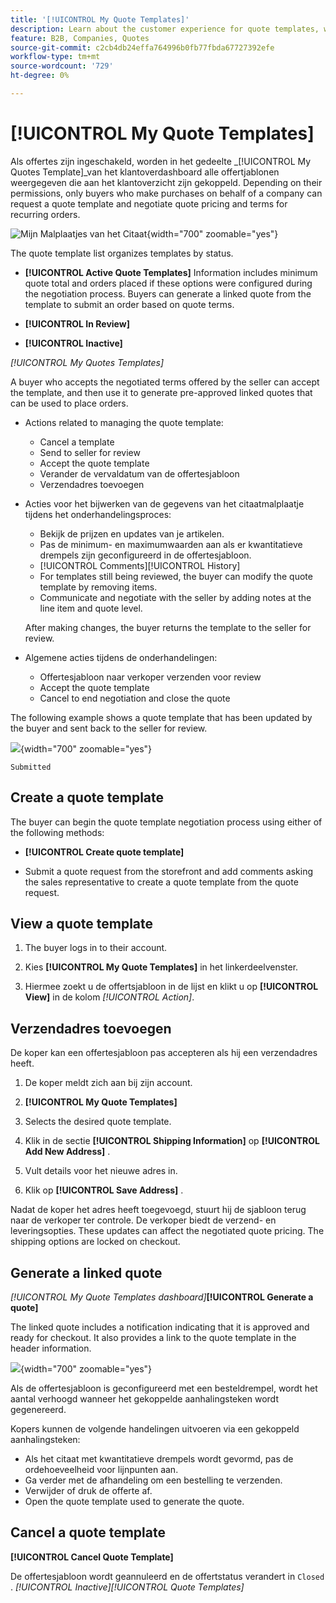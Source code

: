 ```yaml
---
title: '[!UICONTROL My Quote Templates]'
description: Learn about the customer experience for quote templates, which is available in the storefront account dashboard.
feature: B2B, Companies, Quotes
source-git-commit: c2cb4db24effa764996b0fb77fbda67727392efe
workflow-type: tm+mt
source-wordcount: '729'
ht-degree: 0%

---
```



# [!UICONTROL My Quote Templates]

Als offertes zijn ingeschakeld, worden in het gedeelte _[!UICONTROL My Quotes Template]_van het klantoverdashboard alle offertjablonen weergegeven die aan het klantoverzicht zijn gekoppeld. Depending on their permissions, only buyers who make purchases on behalf of a company can request a quote template and negotiate quote pricing and terms for recurring orders.

![ Mijn Malplaatjes van het Citaat ](./assets/account-dashboard-quote-templates-list.png){width="700" zoomable="yes"}

The quote template list organizes templates by status.

- **[!UICONTROL Active Quote Templates]** Information includes minimum quote total and orders placed if these options were configured during the negotiation process. Buyers can generate a linked quote from the template to submit an order based on quote terms.

- **[!UICONTROL In Review]**

- **[!UICONTROL Inactive]**

*[!UICONTROL My Quotes Templates]*

A buyer who accepts the negotiated terms offered by the seller can accept the template, and then use it to generate pre-approved linked quotes that can be used to place orders.

- Actions related to managing the quote template:

   - Cancel a template
   - Send to seller for review
   - Accept the quote template
   - Verander de vervaldatum van de offertesjabloon
   - Verzendadres toevoegen

- Acties voor het bijwerken van de gegevens van het citaatmalplaatje tijdens het onderhandelingsproces:

   - Bekijk de prijzen en updates van je artikelen.
   - Pas de minimum- en maximumwaarden aan als er kwantitatieve drempels zijn geconfigureerd in de offertesjabloon.
   - [!UICONTROL Comments][!UICONTROL History]
   - For templates still being reviewed, the buyer can modify the quote template by removing items.
   - Communicate and negotiate with the seller by adding notes at the line item and quote level.

  After making changes, the buyer returns the template to the seller for review.

- Algemene acties tijdens de onderhandelingen:

   - Offertesjabloon naar verkoper verzenden voor review
   - Accept the quote template
   - Cancel to end negotiation and close the quote

The following example shows a quote template that has been updated by the buyer and sent back to the seller for review.

![](./assets/account-dashboard-my-quote-template-detailed.png){width="700" zoomable="yes"}

`Submitted`

## Create a quote template

The buyer can begin the quote template negotiation process using either of the following methods:

- **[!UICONTROL Create quote template]**

- Submit a quote request from the storefront and add comments asking the sales representative to create a quote template from the quote request.

## View a quote template

1. The buyer logs in to their account.

1. Kies **[!UICONTROL My Quote Templates]** in het linkerdeelvenster.

1. Hiermee zoekt u de offertsjabloon in de lijst en klikt u op **[!UICONTROL View]** in de kolom _[!UICONTROL Action]_.

## Verzendadres toevoegen

De koper kan een offertesjabloon pas accepteren als hij een verzendadres heeft.

1. De koper meldt zich aan bij zijn account.

1. **[!UICONTROL My Quote Templates]**

1. Selects the desired quote template.

1. Klik in de sectie **[!UICONTROL Shipping Information]** op **[!UICONTROL Add New Address]** .

1. Vult details voor het nieuwe adres in.

1. Klik op **[!UICONTROL Save Address]** .

Nadat de koper het adres heeft toegevoegd, stuurt hij de sjabloon terug naar de verkoper ter controle. De verkoper biedt de verzend- en leveringsopties. These updates can affect the negotiated quote pricing. The shipping options are locked on checkout.

## Generate a linked quote

*[!UICONTROL My Quote Templates dashboard]***[!UICONTROL Generate a quote]**

The linked quote includes a notification indicating that it is approved and ready for checkout. It also provides a link to the quote template in the header information.

![](./assets/quote-templates-linked-quote.png){width="700" zoomable="yes"}

Als de offertesjabloon is geconfigureerd met een besteldrempel, wordt het aantal verhoogd wanneer het gekoppelde aanhalingsteken wordt gegenereerd.

Kopers kunnen de volgende handelingen uitvoeren via een gekoppeld aanhalingsteken:

- Als het citaat met kwantitatieve drempels wordt gevormd, pas de ordehoeveelheid voor lijnpunten aan.
- Ga verder met de afhandeling om een bestelling te verzenden.
- Verwijder of druk de offerte af.
- Open the quote template used to generate the quote.

## Cancel a quote template

**[!UICONTROL Cancel Quote Template]**

De offertesjabloon wordt geannuleerd en de offertstatus verandert in `Closed` . *[!UICONTROL Inactive]*_[!UICONTROL Quote Templates]_




